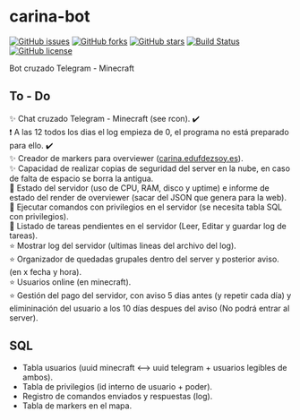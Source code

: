 # carina-bot
[![GitHub issues](https://img.shields.io/github/issues/EduFdezSoy/carina-bot.svg)](https://github.com/EduFdezSoy/carina-bot/issues)
[![GitHub forks](https://img.shields.io/github/forks/EduFdezSoy/carina-bot.svg)](https://github.com/EduFdezSoy/carina-bot/network)
[![GitHub stars](https://img.shields.io/github/stars/EduFdezSoy/carina-bot.svg)](https://github.com/EduFdezSoy/carina-bot/stargazers)
[![Build Status](https://travis-ci.org/EduFdezSoy/carina-bot.svg?branch=master)](https://travis-ci.org/EduFdezSoy/carina-bot)
[![GitHub license](https://img.shields.io/github/license/EduFdezSoy/carina-bot.svg)](https://github.com/EduFdezSoy/carina-bot/blob/master/LICENSE)

Bot cruzado Telegram - Minecraft  

## To - Do  
:sparkles: Chat cruzado Telegram - Minecraft (see rcon). :heavy_check_mark:  
 :exclamation: A las 12 todos los dias el log empieza de 0, el programa no está preparado para ello. :heavy_check_mark:  
:sparkles: Creador de markers para overviewer ([carina.edufdezsoy.es](carina.edufdezsoy.es)).  
:sparkles: Capacidad de realizar copias de seguridad del server en la nube, en caso de falta de espacio se borra la antigua.  
:star2: Estado del servidor (uso de CPU, RAM, disco y uptime) e informe de estado del render de overviewer (sacar del JSON que genera para la web).  
:star2: Ejecutar comandos con privilegios en el servidor (se necesita tabla SQL con privilegios).  
:star2: Listado de tareas pendientes en el servidor (Leer, Editar y guardar log de tareas).  
:star: Mostrar log del servidor (ultimas lineas del archivo del log).  
:star: Organizador de quedadas grupales dentro del server y posterior aviso. (en x fecha y hora).   
:star: Usuarios online (en minecraft).  
:star: Gestión del pago del servidor, con aviso 5 dias antes (y repetir cada día) y elimininación del usuario a los 10 días despues del aviso (No podrá entrar al server).


## SQL
* Tabla usuarios (uuid minecraft <--> uuid telegram + usuarios legibles de ambos).
* Tabla de privilegios (id interno de usuario + poder).
* Registro de comandos enviados y respuestas (log).
* Tabla de markers en el mapa.
